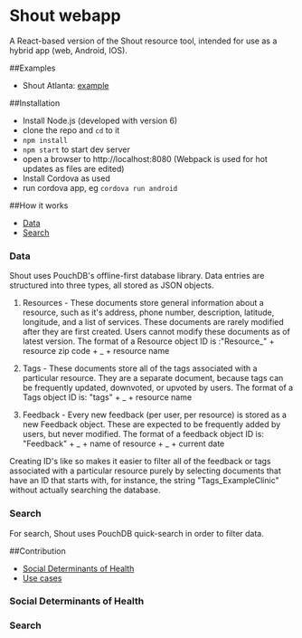 
Shout webapp
============

A React-based version of the Shout resource tool, intended for use as a hybrid app (web, Android, IOS).

##Examples

* Shout Atlanta:
[example](http://shoutapp.org)

##Installation

* Install Node.js (developed with version 6)
* clone the repo and ```cd``` to it
* ```npm install```
* ```npm start``` to start dev server
* open a browser to http://localhost:8080 (Webpack is used for hot updates as files are edited)
* Install Cordova as used
* run cordova app, eg ```cordova run android```

##How it works
* [Data](#data)
* [Search](#search)

### Data
Shout uses PouchDB's offline-first database library. Data entries are structured into three types, all stored as JSON objects.

1) Resources - These documents store general information about a resource, such as it's address, phone number, description, latitude, longitude, and a list of services.
These documents are rarely modified after they are first created. Users cannot modify these documents as of latest version.
The format of a Resource object ID is :"Resource_" + resource zip code + _ + resource name

2) Tags - These documents store all of the tags associated with a particular resource. They are a separate document, because tags can be frequently updated, downvoted, or upvoted by users.
The format of a Tags object ID is: "tags" + _ + resource name

3) Feedback - Every new feedback (per user, per resource) is stored as a new Feedback object. These are expected to be frequently added by users, but never modified.
The format of a feedback object ID is: "Feedback" + _ + name of resource + _ + current date

Creating ID's like so makes it easier to filter all of the feedback or tags associated with a particular resource purely by selecting documents that have an ID that starts with, for instance, the string "Tags_ExampleClinic" without actually searching the database.

### Search
For search, Shout uses PouchDB quick-search in order to filter data. 

##Contribution
* [Social Determinants of Health](#social-determinants-of-health)
* [Use cases](#use-cases)

### Social Determinants of Health
### Search
